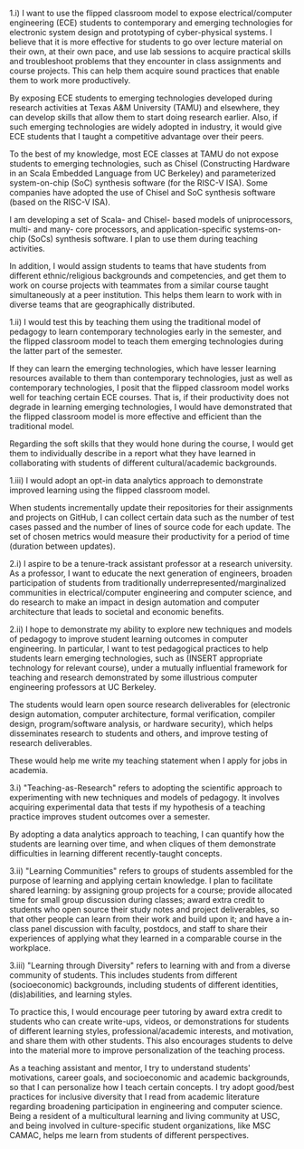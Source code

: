 1.i)
I want to use the flipped classroom model to expose electrical/computer engineering (ECE) students to contemporary and emerging technologies for electronic system design and prototyping of cyber-physical systems. I believe that it is more effective for students to go over lecture material on their own, at their own pace, and use lab sessions to acquire practical skills and troubleshoot problems that they encounter in class assignments and course projects. This can help them acquire sound practices that enable them to work more productively.

By exposing ECE students to emerging technologies developed during research activities at Texas A&M University (TAMU) and elsewhere, they can develop skills that allow them to start doing research earlier. Also, if such emerging technologies are widely adopted in industry, it would give ECE students that I taught a competitive advantage over their peers.

To the best of my knowledge, most ECE classes at TAMU do not expose students to emerging technologies, such as Chisel (Constructing Hardware in an Scala Embedded Language from UC Berkeley) and parameterized system-on-chip (SoC) synthesis software (for the RISC-V ISA). Some companies have adopted the use of Chisel and SoC synthesis software (based on the RISC-V ISA).

I am developing a set of Scala- and Chisel- based models of uniprocessors, multi- and many- core processors, and application-specific systems-on-chip (SoCs) synthesis software. I plan to use them during teaching activities.

In addition, I would assign students to teams that have students from different ethnic/religious backgrounds and competencies, and get them to work on course projects with teammates from a similar course taught simultaneously at a peer institution. This helps them learn to work with in diverse teams that are geographically distributed.

1.ii)
I would test this by teaching them using the traditional model of pedagogy to learn contemporary technologies early in the semester, and the flipped classroom model to teach them emerging technologies during the latter part of the semester.

If they can learn the emerging technologies, which have lesser learning resources available to them than contemporary technologies, just as well as contemporary technologies, I posit that the flipped classroom model works well for teaching certain ECE courses. That is, if their productivity does not degrade in learning emerging technologies, I would have demonstrated that the flipped classroom model is more effective and efficient than the traditional model.

Regarding the soft skills that they would hone during the course, I would get them to individually describe in a report what they have learned in collaborating with students of different cultural/academic backgrounds.

1.iii)
I would adopt an opt-in data analytics approach to demonstrate improved learning using the flipped classroom model.

When students incrementally update their repositories for their assignments and projects on GitHub, I can collect certain data such as the number of test cases passed and the number of lines of source code for each update. The set of chosen metrics would measure their productivity for a period of time (duration between updates).

2.i)
I aspire to be a tenure-track assistant professor at a research university. As a professor, I want to educate the next generation of engineers, broaden participation of students from traditionally underrepresented/marginalized communities in electrical/computer engineering and computer science, and do research to make an impact in design automation and computer architecture that leads to societal and economic benefits.

2.ii)
I hope to demonstrate my ability to explore new techniques and models of pedagogy to improve student learning outcomes in computer engineering. In particular, I want to test pedagogical practices to help students learn emerging technologies, such as (INSERT appropriate technology for relevant course), under a mutually influential framework for teaching and research demonstrated by some illustrious computer engineering professors at UC Berkeley.

The students would learn open source research deliverables for (electronic design automation, computer architecture, formal verification, compiler design, program/software analysis, or hardware security), which helps disseminates research to students and others, and improve testing of research deliverables.

These would help me write my teaching statement when I apply for jobs in academia.






3.i)
"Teaching-as-Research" refers to adopting the scientific approach to experimenting with new techniques and models of pedagogy. It involves acquiring experimental data that tests if my hypothesis of a teaching practice improves student outcomes over a semester.

By adopting a data analytics approach to teaching, I can quantify how the students are learning over time, and when cliques of them demonstrate difficulties in learning different recently-taught concepts.

3.ii)
"Learning Communities" refers to groups of students assembled for the purpose of learning and applying certain knowledge. I plan to facilitate shared learning: by assigning group projects for a course; provide allocated time for small group discussion during classes; award extra credit to students who open source their study notes and project deliverables, so that other people can learn from their work and build upon it; and have a in-class panel discussion with faculty, postdocs, and staff to share their experiences of applying what they learned in a comparable course in the workplace.

3.iii)
"Learning through Diversity" refers to learning with and from a diverse community of students. This includes students from different (socioeconomic) backgrounds, including students of different identities, (dis)abilities, and learning styles.

To practice this, I would encourage peer tutoring by award extra credit to students who can create write-ups, videos, or demonstrations for students of different learning styles, professional/academic interests, and motivation, and share them with other students. This also encourages students to delve into the material more to improve personalization of the teaching process.

As a teaching assistant and mentor, I try to understand students' motivations, career goals, and socioeconomic and academic backgrounds, so that I can personalize how I teach certain concepts. I try adopt good/best practices for inclusive diversity that I read from academic literature regarding broadening participation in engineering and computer science. Being a resident of a multicultural learning and living community at USC, and being involved in culture-specific student organizations, like MSC CAMAC, helps me learn from students of different perspectives.
